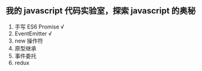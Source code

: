 ## 我的 javascript 代码实验室，探索 javascript 的奥秘

1. 手写 ES6 Promise √
2. EventEmitter √
3. new 操作符
4. 原型继承
5. 事件委托
6. redux
